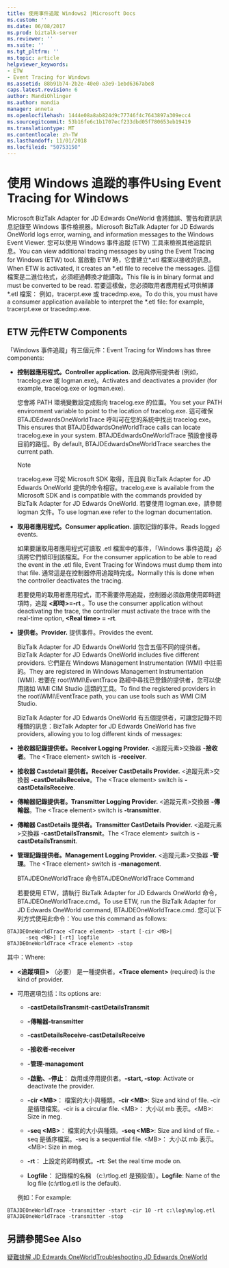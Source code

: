 ```yaml
---
title: 使用事件追蹤 Windows2 |Microsoft Docs
ms.custom: ''
ms.date: 06/08/2017
ms.prod: biztalk-server
ms.reviewer: ''
ms.suite: ''
ms.tgt_pltfrm: ''
ms.topic: article
helpviewer_keywords:
- ETW
- Event Tracing for Windows
ms.assetid: 88b91b74-2b2e-40e0-a3e9-1ebd6367abe8
caps.latest.revision: 6
author: MandiOhlinger
ms.author: mandia
manager: anneta
ms.openlocfilehash: 1444e08a8ab824d9c77746f4c7643897a309ecc4
ms.sourcegitcommit: 53b16fe6c1b1707ecf233dbd05f780653eb19419
ms.translationtype: MT
ms.contentlocale: zh-TW
ms.lasthandoff: 11/01/2018
ms.locfileid: "50753150"
---
```

# <a name="using-event-tracing-for-windows"></a><span data-ttu-id="e268f-102">使用 Windows 追蹤的事件</span><span class="sxs-lookup"><span data-stu-id="e268f-102">Using Event Tracing for Windows</span></span>
<span data-ttu-id="e268f-103">Microsoft BizTalk Adapter for JD Edwards OneWorld 會將錯誤、警告和資訊訊息記錄至 Windows 事件檢視器。</span><span class="sxs-lookup"><span data-stu-id="e268f-103">Microsoft BizTalk Adapter for JD Edwards OneWorld logs error, warning, and information messages to the Windows Event Viewer.</span></span> <span data-ttu-id="e268f-104">您可以使用 Windows 事件追蹤 (ETW) 工具來檢視其他追蹤訊息。</span><span class="sxs-lookup"><span data-stu-id="e268f-104">You can view additional tracing messages by using the Event Tracing for Windows (ETW) tool.</span></span> <span data-ttu-id="e268f-105">當啟動 ETW 時，它會建立\*.etl 檔案以接收的訊息。</span><span class="sxs-lookup"><span data-stu-id="e268f-105">When ETW is activated, it creates an \*.etl file to receive the messages.</span></span> <span data-ttu-id="e268f-106">這個檔案是二進位格式，必須經過轉換才能讀取。</span><span class="sxs-lookup"><span data-stu-id="e268f-106">This file is in binary format and must be converted to be read.</span></span> <span data-ttu-id="e268f-107">若要這樣做，您必須取用者應用程式可供解譯\*.etl 檔案： 例如，tracerpt.exe 或 tracedmp.exe。</span><span class="sxs-lookup"><span data-stu-id="e268f-107">To do this, you must have a consumer application available to interpret the \*.etl file: for example, tracerpt.exe or tracedmp.exe.</span></span>  
  
## <a name="etw-components"></a><span data-ttu-id="e268f-108">ETW 元件</span><span class="sxs-lookup"><span data-stu-id="e268f-108">ETW Components</span></span>  
 <span data-ttu-id="e268f-109">「Windows 事件追蹤」有三個元件：</span><span class="sxs-lookup"><span data-stu-id="e268f-109">Event Tracing for Windows has three components:</span></span>  
  
- <span data-ttu-id="e268f-110">**控制器應用程式。**</span><span class="sxs-lookup"><span data-stu-id="e268f-110">**Controller application.**</span></span> <span data-ttu-id="e268f-111">啟用與停用提供者 (例如，tracelog.exe 或 logman.exe)。</span><span class="sxs-lookup"><span data-stu-id="e268f-111">Activates and deactivates a provider (for example, tracelog.exe or logman.exe).</span></span>  
  
   <span data-ttu-id="e268f-112">您會將 PATH 環境變數設定成指向 tracelog.exe 的位置。</span><span class="sxs-lookup"><span data-stu-id="e268f-112">You set your PATH environment variable to point to the location of tracelog.exe.</span></span> <span data-ttu-id="e268f-113">這可確保 BTAJDEdwardsOneWorldTrace 呼叫可在您的系統中找出 tracelog.exe。</span><span class="sxs-lookup"><span data-stu-id="e268f-113">This ensures that BTAJDEdwardsOneWorldTrace calls can locate tracelog.exe in your system.</span></span> <span data-ttu-id="e268f-114">BTAJDEdwardsOneWorldTrace 預設會搜尋目前的路徑。</span><span class="sxs-lookup"><span data-stu-id="e268f-114">By default, BTAJDEdwardsOneWorldTrace searches the current path.</span></span>  
  
  > [!NOTE]
  >  <span data-ttu-id="e268f-115">tracelog.exe 可從 Microsoft SDK 取得，而且與 BizTalk Adapter for JD Edwards OneWorld 提供的命令相容。</span><span class="sxs-lookup"><span data-stu-id="e268f-115">tracelog.exe is available from the Microsoft SDK and is compatible with the commands provided by BizTalk Adapter for JD Edwards OneWorld.</span></span> <span data-ttu-id="e268f-116">若要使用 logman.exe，請參閱 logman 文件。</span><span class="sxs-lookup"><span data-stu-id="e268f-116">To use logman.exe refer to the logman documentation.</span></span>  
  
- <span data-ttu-id="e268f-117">**取用者應用程式。**</span><span class="sxs-lookup"><span data-stu-id="e268f-117">**Consumer application.**</span></span> <span data-ttu-id="e268f-118">讀取記錄的事件。</span><span class="sxs-lookup"><span data-stu-id="e268f-118">Reads logged events.</span></span>  
  
   <span data-ttu-id="e268f-119">如果要讓取用者應用程式可讀取 .etl 檔案中的事件，「Windows 事件追蹤」必須將它們傾印到該檔案。</span><span class="sxs-lookup"><span data-stu-id="e268f-119">For the consumer application to be able to read the event in the .etl file, Event Tracing for Windows must dump them into that file.</span></span> <span data-ttu-id="e268f-120">通常這是在控制器停用追蹤時完成。</span><span class="sxs-lookup"><span data-stu-id="e268f-120">Normally this is done when the controller deactivates the tracing.</span></span>  
  
   <span data-ttu-id="e268f-121">若要使用的取用者應用程式，而不需要停用追蹤，控制器必須啟用使用即時選項時，追蹤 **\<即時\>=-rt** 。</span><span class="sxs-lookup"><span data-stu-id="e268f-121">To use the consumer application without deactivating the trace, the controller must activate the trace with the real-time option, **\<Real time\> = -rt**.</span></span>  
  
- <span data-ttu-id="e268f-122">**提供者。**</span><span class="sxs-lookup"><span data-stu-id="e268f-122">**Provider.**</span></span> <span data-ttu-id="e268f-123">提供事件。</span><span class="sxs-lookup"><span data-stu-id="e268f-123">Provides the event.</span></span>  
  
  <span data-ttu-id="e268f-124">BizTalk Adapter for JD Edwards OneWorld 包含五個不同的提供者。</span><span class="sxs-lookup"><span data-stu-id="e268f-124">BizTalk Adapter for JD Edwards OneWorld includes five different providers.</span></span> <span data-ttu-id="e268f-125">它們是在 Windows Management Instrumentation (WMI) 中註冊的。</span><span class="sxs-lookup"><span data-stu-id="e268f-125">They are registered in Windows Management Instrumentation (WMI).</span></span> <span data-ttu-id="e268f-126">若要在 root\WMI\EventTrace 路經中尋找已登錄的提供者，您可以使用諸如 WMI CIM Studio 這類的工具。</span><span class="sxs-lookup"><span data-stu-id="e268f-126">To find the registered providers in the root\WMI\EventTrace path, you can use tools such as WMI CIM Studio.</span></span>  
  
  <span data-ttu-id="e268f-127">BizTalk Adapter for JD Edwards OneWorld 有五個提供者，可讓您記錄不同種類的訊息：</span><span class="sxs-lookup"><span data-stu-id="e268f-127">BizTalk Adapter for JD Edwards OneWorld has five providers, allowing you to log different kinds of messages:</span></span>  
  
- <span data-ttu-id="e268f-128">**接收器記錄提供者。**</span><span class="sxs-lookup"><span data-stu-id="e268f-128">**Receiver Logging Provider.**</span></span> <span data-ttu-id="e268f-129">\<追蹤元素\>交換器 **-接收者**。</span><span class="sxs-lookup"><span data-stu-id="e268f-129">The \<Trace element\> switch is **-receiver**.</span></span>  
  
- <span data-ttu-id="e268f-130">**接收器 Castdetail 提供者。**</span><span class="sxs-lookup"><span data-stu-id="e268f-130">**Receiver CastDetails Provider.**</span></span> <span data-ttu-id="e268f-131">\<追蹤元素\>交換器 **-castDetailsReceive**。</span><span class="sxs-lookup"><span data-stu-id="e268f-131">The \<Trace element\> switch is **-castDetailsReceive**.</span></span>  
  
- <span data-ttu-id="e268f-132">**傳輸器記錄提供者。**</span><span class="sxs-lookup"><span data-stu-id="e268f-132">**Transmitter Logging Provider.**</span></span> <span data-ttu-id="e268f-133">\<追蹤元素\>交換器 **-傳輸器**。</span><span class="sxs-lookup"><span data-stu-id="e268f-133">The \<Trace element\> switch is **-transmitter**.</span></span>  
  
- <span data-ttu-id="e268f-134">**傳輸器 CastDetails 提供者。**</span><span class="sxs-lookup"><span data-stu-id="e268f-134">**Transmitter CastDetails Provider.**</span></span> <span data-ttu-id="e268f-135">\<追蹤元素\>交換器 **-castDetailsTransmit**。</span><span class="sxs-lookup"><span data-stu-id="e268f-135">The \<Trace element\> switch is **-castDetailsTransmit**.</span></span>  
  
- <span data-ttu-id="e268f-136">**管理記錄提供者。**</span><span class="sxs-lookup"><span data-stu-id="e268f-136">**Management Logging Provider.**</span></span> <span data-ttu-id="e268f-137">\<追蹤元素\>交換器 **-管理**。</span><span class="sxs-lookup"><span data-stu-id="e268f-137">The \<Trace element\> switch is **-management**.</span></span>  
  
  <span data-ttu-id="e268f-138">BTAJDEOneWorldTrace 命令</span><span class="sxs-lookup"><span data-stu-id="e268f-138">BTAJDEOneWorldTrace Command</span></span>  
  
  <span data-ttu-id="e268f-139">若要使用 ETW，請執行 BizTalk Adapter for JD Edwards OneWorld 命令，BTAJDEOneWorldTrace.cmd。</span><span class="sxs-lookup"><span data-stu-id="e268f-139">To use ETW, run the BizTalk Adapter for JD Edwards OneWorld command, BTAJDEOneWorldTrace.cmd.</span></span> <span data-ttu-id="e268f-140">您可以下列方式使用此命令：</span><span class="sxs-lookup"><span data-stu-id="e268f-140">You use this command as follows:</span></span>  
  
```  
BTAJDEOneWorldTrace <Trace element> -start [-cir <MB>|   
      -seq <MB>] [-rt] logfile  
BTAJDEOneWorldTrace <Trace element> -stop  
```  
  
 <span data-ttu-id="e268f-141">其中：</span><span class="sxs-lookup"><span data-stu-id="e268f-141">Where:</span></span>  
  
- <span data-ttu-id="e268f-142">**\<追蹤項目\>** （必要） 是一種提供者。</span><span class="sxs-lookup"><span data-stu-id="e268f-142">**\<Trace element\>** (required) is the kind of provider.</span></span>  
  
- <span data-ttu-id="e268f-143">可用選項包括：</span><span class="sxs-lookup"><span data-stu-id="e268f-143">Its options are:</span></span>  
  
  -   <span data-ttu-id="e268f-144">**-castDetailsTransmit**</span><span class="sxs-lookup"><span data-stu-id="e268f-144">**-castDetailsTransmit**</span></span>  
  
  -   <span data-ttu-id="e268f-145">**-傳輸器**</span><span class="sxs-lookup"><span data-stu-id="e268f-145">**-transmitter**</span></span>  
  
  -   <span data-ttu-id="e268f-146">**-castDetailsReceive**</span><span class="sxs-lookup"><span data-stu-id="e268f-146">**-castDetailsReceive**</span></span>  
  
  -   <span data-ttu-id="e268f-147">**-接收者**</span><span class="sxs-lookup"><span data-stu-id="e268f-147">**-receiver**</span></span>  
  
  -   <span data-ttu-id="e268f-148">**-管理**</span><span class="sxs-lookup"><span data-stu-id="e268f-148">**-management**</span></span>  
  
  -   <span data-ttu-id="e268f-149">**-啟動、-停止**： 啟用或停用提供者。</span><span class="sxs-lookup"><span data-stu-id="e268f-149">**-start, -stop**: Activate or deactivate the provider.</span></span>  
  
  -   <span data-ttu-id="e268f-150">**-cir \<MB\>**： 檔案的大小與種類。</span><span class="sxs-lookup"><span data-stu-id="e268f-150">**-cir \<MB\>**: Size and kind of file.</span></span> <span data-ttu-id="e268f-151">-cir 是循環檔案。</span><span class="sxs-lookup"><span data-stu-id="e268f-151">-cir is a circular file.</span></span> <span data-ttu-id="e268f-152">\<MB\>： 大小以 mb 表示。</span><span class="sxs-lookup"><span data-stu-id="e268f-152">\<MB\>: Size in meg.</span></span>  
  
  -   <span data-ttu-id="e268f-153">**-seq \<MB\>**： 檔案的大小與種類。</span><span class="sxs-lookup"><span data-stu-id="e268f-153">**-seq \<MB\>**: Size and kind of file.</span></span> <span data-ttu-id="e268f-154">-seq 是循序檔案。</span><span class="sxs-lookup"><span data-stu-id="e268f-154">-seq is a sequential file.</span></span> <span data-ttu-id="e268f-155">\<MB\>： 大小以 mb 表示。</span><span class="sxs-lookup"><span data-stu-id="e268f-155">\<MB\>: Size in meg.</span></span>  
  
  -   <span data-ttu-id="e268f-156">**-rt**： 上設定的即時模式。</span><span class="sxs-lookup"><span data-stu-id="e268f-156">**-rt**: Set the real time mode on.</span></span>  
  
  -   <span data-ttu-id="e268f-157">**Logfile**： 記錄檔的名稱 （c:\rtlog.etl 是預設值）。</span><span class="sxs-lookup"><span data-stu-id="e268f-157">**Logfile**: Name of the log file (c:\rtlog.etl is the default).</span></span>  
  
  <span data-ttu-id="e268f-158">例如：</span><span class="sxs-lookup"><span data-stu-id="e268f-158">For example:</span></span>  
  
```  
BTAJDEOneWorldTrace -transmitter -start -cir 10 -rt c:\log\mylog.etl  
BTAJDEOneWorldTrace -transmitter -stop  
```  
  
## <a name="see-also"></a><span data-ttu-id="e268f-159">另請參閱</span><span class="sxs-lookup"><span data-stu-id="e268f-159">See Also</span></span>  
 [<span data-ttu-id="e268f-160">疑難排解 JD Edwards OneWorld</span><span class="sxs-lookup"><span data-stu-id="e268f-160">Troubleshooting JD Edwards OneWorld</span></span>](../core/troubleshooting-jd-edwards-oneworld.md)